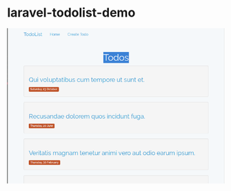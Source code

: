 # laravel-todolist-demo
![Screenshot](https://github.com/eeff/laravel-todolist-demo/blob/master/Screenshot.png)
